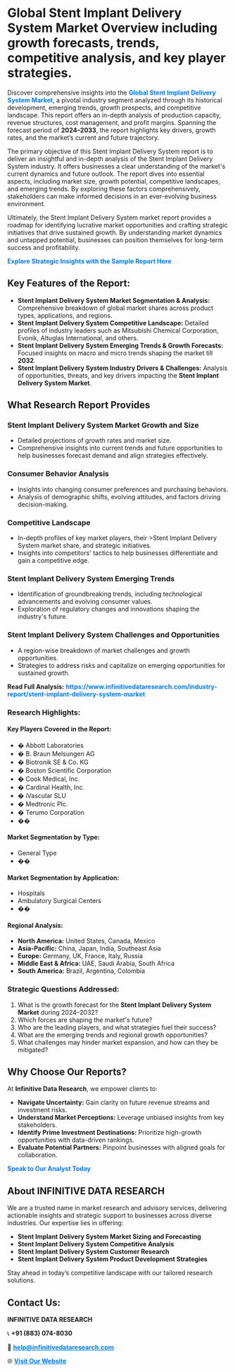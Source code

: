 <h1>Global Stent Implant Delivery System Market Overview including growth forecasts, trends, competitive analysis, and key player strategies.</h1>
<p>
Discover comprehensive insights into the 
<a href="https://www.infinitivedataresearch.com/industry-report/stent-implant-delivery-system-market" rel="dofollow" style="color: #007BFF; text-decoration: none;"><strong>Global Stent Implant Delivery System Market</strong></a>, a pivotal industry segment analyzed through its historical development, emerging trends, growth prospects, and competitive landscape. This report offers an in-depth analysis of production capacity, revenue structures, cost management, and profit margins. Spanning the forecast period of <strong>2024–2033</strong>, the report highlights key drivers, growth rates, and the market’s current and future trajectory.
</p>
<p>
The primary objective of this Stent Implant Delivery System report is to deliver an insightful and in-depth analysis of the Stent Implant Delivery System industry. It offers businesses a clear understanding of the market's current dynamics and future outlook. The report dives into essential aspects, including market size, growth potential, competitive landscapes, and emerging trends. By exploring these factors comprehensively, stakeholders can make informed decisions in an ever-evolving business environment.
</p>
<p>
Ultimately, the Stent Implant Delivery System market report provides a roadmap for identifying lucrative market opportunities and crafting strategic initiatives that drive sustained growth. By understanding market dynamics and untapped potential, businesses can position themselves for long-term success and profitability.
</p>
<p>
<a href="https://www.infinitivedataresearch.com/request-sample/reportId=108339" style="color: #007BFF; text-decoration: none;"><strong>Explore Strategic Insights with the Sample Report Here</strong></a>
</p>

<h2>Key Features of the Report:</h2>
<ul>
<li><strong>Stent Implant Delivery System Market Segmentation & Analysis:</strong> Comprehensive breakdown of global market shares across product types, applications, and regions.</li>
<li><strong>Stent Implant Delivery System Competitive Landscape:</strong> Detailed profiles of industry leaders such as Mitsubishi Chemical Corporation, Evonik, Altuglas International, and others.</li>
<li><strong>Stent Implant Delivery System Emerging Trends & Growth Forecasts:</strong> Focused insights on macro and micro trends shaping the market till <strong>2032</strong>.</li>
<li><strong>Stent Implant Delivery System Industry Drivers & Challenges:</strong> Analysis of opportunities, threats, and key drivers impacting the <strong>Stent Implant Delivery System Market</strong>.</li>
</ul>

<h2>What Research Report Provides</h2>
<h3>Stent Implant Delivery System Market Growth and Size</h3>
<ul>
<li>Detailed projections of growth rates and market size.</li>
<li>Comprehensive insights into current trends and future opportunities to help businesses forecast demand and align strategies effectively.</li>
</ul>

<h3>Consumer Behavior Analysis</h3>
<ul>
<li>Insights into changing consumer preferences and purchasing behaviors.</li>
<li>Analysis of demographic shifts, evolving attitudes, and factors driving decision-making.</li>
</ul>

<h3>Competitive Landscape</h3>
<ul>
<li>In-depth profiles of key market players, their >Stent Implant Delivery System market share, and strategic initiatives.</li>
<li>Insights into competitors' tactics to help businesses differentiate and gain a competitive edge.</li>
</ul>

<h3>Stent Implant Delivery System Emerging Trends</h3>
<ul>
<li>Identification of groundbreaking trends, including technological advancements and evolving consumer values.</li>
<li>Exploration of regulatory changes and innovations shaping the industry's future.</li>
</ul>

<h3>Stent Implant Delivery System Challenges and Opportunities</h3>
<ul>
<li>A region-wise breakdown of market challenges and growth opportunities.</li>
<li>Strategies to address risks and capitalize on emerging opportunities for sustained growth.</li>
</ul>
<p><strong>Read Full Analysis:</strong> <a href="https://www.infinitivedataresearch.com/industry-report/stent-implant-delivery-system-market" rel="dofollow" style="color: #007BFF; text-decoration: none;"><strong>https://www.infinitivedataresearch.com/industry-report/stent-implant-delivery-system-market</strong></a></p>
<h3>Research Highlights:</h3>
<h4>Key Players Covered in the Report:</h4>
<ul><li>� Abbott Laboratories</li><li>� B. Braun Melsungen AG</li><li>� Biotronik SE &amp; Co. KG</li><li>� Boston Scientific Corporation</li><li>� Cook Medical, Inc.</li><li>� Cardinal Health, Inc.</li><li>� iVascular SLU</li><li>� Medtronic Plc.</li><li>� Terumo Corporation</li><li>��</li></ul>
<h4>Market Segmentation by Type:</h4>
<ul><li>General Type</li><li>��</li></ul>
<h4>Market Segmentation by Application:</h4>
<ul><li>Hospitals</li><li>Ambulatory Surgical Centers</li><li>��</li></ul>

<h4>Regional Analysis:</h4>
<ul>
<li><strong>North America:</strong> United States, Canada, Mexico</li>
<li><strong>Asia-Pacific:</strong> China, Japan, India, Southeast Asia</li>
<li><strong>Europe:</strong> Germany, UK, France, Italy, Russia</li>
<li><strong>Middle East & Africa:</strong> UAE, Saudi Arabia, South Africa</li>
<li><strong>South America:</strong> Brazil, Argentina, Colombia</li>
</ul>

<h3>Strategic Questions Addressed:</h3>
<ol>
<li>What is the growth forecast for the <strong>Stent Implant Delivery System Market</strong> during 2024–2032?</li>
<li>Which forces are shaping the market's future?</li>
<li>Who are the leading players, and what strategies fuel their success?</li>
<li>What are the emerging trends and regional growth opportunities?</li>
<li>What challenges may hinder market expansion, and how can they be mitigated?</li>
</ol>

<h2>Why Choose Our Reports?</h2>
<p>At <strong>Infinitive Data Research</strong>, we empower clients to:</p>
<ul>
<li><strong>Navigate Uncertainty:</strong> Gain clarity on future revenue streams and investment risks.</li>
<li><strong>Understand Market Perceptions:</strong> Leverage unbiased insights from key stakeholders.</li>
<li><strong>Identify Prime Investment Destinations:</strong> Prioritize high-growth opportunities with data-driven rankings.</li>
<li><strong>Evaluate Potential Partners:</strong> Pinpoint businesses with aligned goals for collaboration.</li>
</ul>
<p><a href="https://www.infinitivedataresearch.com/industry-report/stent-implant-delivery-system-market" rel="dofollow" style="color: #007BFF; text-decoration: none;"><strong>Speak to Our Analyst Today</strong></a></p>

<h2>About INFINITIVE DATA RESEARCH</h2>
<p>We are a trusted name in market research and advisory services, delivering actionable insights and strategic support to businesses across diverse industries. Our expertise lies in offering:</p>
<ul>
<li><strong>Stent Implant Delivery System Market Sizing and Forecasting</strong></li>
<li><strong>Stent Implant Delivery System Competitive Analysis</strong></li>
<li><strong>Stent Implant Delivery System Customer Research</strong></li>
<li><strong>Stent Implant Delivery System Product Development Strategies</strong></li>
</ul>
<p>Stay ahead in today’s competitive landscape with our tailored research solutions.</p>

<h2>Contact Us:</h2>
<p><strong>INFINITIVE DATA RESEARCH</strong></p>
<p>📞 <strong>+91 (883) 074-8030</strong></p>
<p>📧 <strong><a href="mailto:help@infinitivedataresearch.com" style="color: #007BFF;">help@infinitivedataresearch.com</a></strong></p>
<p>🌐 <strong><a href="https://www.infinitivedataresearch.com" rel="dofollow" style="color: #007BFF;">Visit Our Website</a></strong></p>